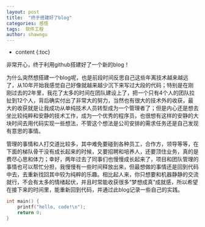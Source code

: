 ```yaml
---
layout: post
title:  "终于搭建好了blog"
categories: 感悟
tags:  软件工程
author: shawngu
---
```


* content
{:toc}

非常开心，终于利用github搭建好了一个新的blog！

为什么突然想搭建一个blog呢，也是前段时间反思自己这些年离技术越来越远了，从10年开始我感觉自己好像就越来越少沉下来写过大段的代码；特别是在刚刚过去的2年里，我花了太多的时间在团队建设上了，把一个只有4个人的团队拉扯到12个人，背后确实付出了非常大的努力，当然也有很大的技术外的收获，最大的收获就是让我成功从单纯技术人员转型成为一个管理者了；但是内心还是想去坐比较纯粹和安静的技术工作，成为一个优秀的程序员，也很想有这样的安静的大块时间去用代码实现一些想法，不管这个想法是公司安排的需求任务还是自己发现有意思的事情。


管理的事情和人打交道比较多，其中难免要碰到各种员工，合作方，领导等等，在下面的梯队骨干没有成长起来的时候，又要招聘和培养人，还要顶住业务，真的是费尽心思和体力；幸好，两年过去了同事们也慢慢成长起来了，项目和团队管理的事情也可以帮忙分担，我慢慢有一些时间释放出来，但最想做的事情还是回到代码中去，去重新找回其中较为纯粹的乐趣。相比起人来，你只想要和机器静静的交流就行，不会有太多的情绪起伏，并且时常能收获很多“梦想成真”成就感，所以希望在接下来的时间里，能重新回到代码，并通过此blog记录一些自己的实践。

```c
int main() {
    printf("hello, code!\n");
    return 0;
}
```
